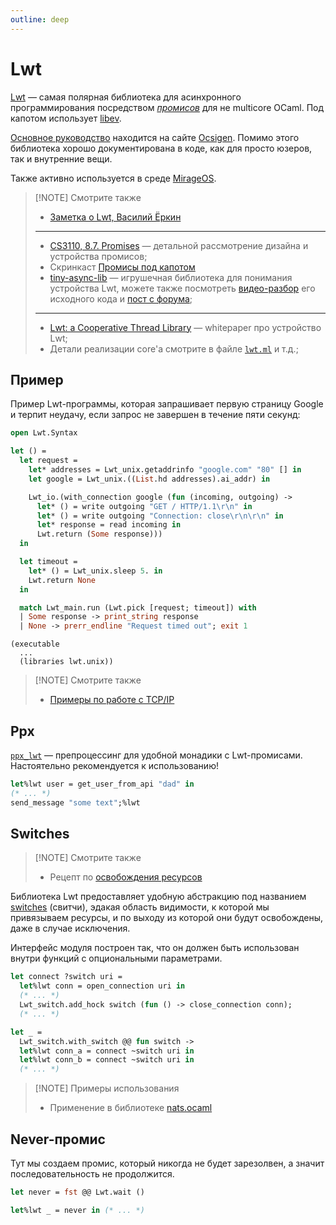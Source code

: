 ```yaml
---
outline: deep
---
```


# Lwt

[Lwt](https://github.com/ocsigen/lwt) &mdash; самая полярная библиотека для асинхронного программирования посредством [*промисов*](https://cs3110.github.io/textbook/chapters/ds/promises.html) для не multicore OCaml. Под капотом использует [libev].

[Основное руководство](http://ocsigen.org/lwt/latest/manual/manual) находится на сайте [Ocsigen]. Помимо этого библиотека
хорошо документирована в коде, как для просто юзеров, так и внутренние вещи.

Также активно используется в среде [MirageOS].

> [!NOTE] Смотрите также
> - [Заметка о Lwt, Василий Ёркин](https://vyorkin.org/ru-ru/posts/about-lwt/)
> ---
> - [CS3110, 8.7. Promises](https://cs3110.github.io/textbook/chapters/ds/promises.html) &mdash; детальной рассмотрение дизайна и устройства промисов;  
> - Скринкаст [Промисы под капотом](https://t.me/zenofrel/299)
> - [tiny-async-lib](https://github.com/dx3mod/tiny-async-lib) &mdash; игрушечная библиотека для понимания устройства Lwt, можете также посмотреть [видео-разбор](https://t.me/zenofrel/305) его исходного кода и [пост с форума](https://discuss.ocaml.org/t/tiny-educational-concurrent-i-o-and-promises-library);
> ---
> - [Lwt: a Cooperative Thread Library](https://www.irif.fr/~vouillon/publi/lwt.pdf) &mdash; whitepaper про устройство Lwt;
> - Детали реализации core'а смотрите в файле [`lwt.ml`](https://github.com/ocsigen/lwt/blob/master/src/core/lwt.ml) и т.д.;

## Пример 

Пример Lwt-программы, которая запрашивает первую страницу Google и терпит неудачу, если запрос не завершен в течение пяти секунд:

```ocaml
open Lwt.Syntax

let () =
  let request =
    let* addresses = Lwt_unix.getaddrinfo "google.com" "80" [] in
    let google = Lwt_unix.((List.hd addresses).ai_addr) in

    Lwt_io.(with_connection google (fun (incoming, outgoing) ->
      let* () = write outgoing "GET / HTTP/1.1\r\n" in
      let* () = write outgoing "Connection: close\r\n\r\n" in
      let* response = read incoming in
      Lwt.return (Some response)))
  in

  let timeout =
    let* () = Lwt_unix.sleep 5. in
    Lwt.return None
  in

  match Lwt_main.run (Lwt.pick [request; timeout]) with
  | Some response -> print_string response
  | None -> prerr_endline "Request timed out"; exit 1

```
```Dune
(executable 
  ...
  (libraries lwt.unix))
```

> [!NOTE] Смотрите также
> - [Примеры по работе с TCP/IP](../../in-examples/tcp-ip.md#с-помощью-lwt)


## Ppx

[`ppx_lwt`](https://ocsigen.org/lwt/4.1.0/api/Ppx_lwt) &mdash; препроцессинг для удобной монадики с Lwt-промисами.
Настоятельно рекомендуется к использованию! 

```ocaml
let%lwt user = get_user_from_api "dad" in
(* ... *)
send_message "some text";%lwt
```

## Switches

> [!NOTE] Смотрите также
> - Рецепт по [освобождения ресурсов](../../recipes/dispose-resources.md)

Библиотека Lwt предоставляет удобную абстракцию под названием [switches](https://ocsigen.org/lwt/latest/api/Lwt_switch) 
(свитчи), эдакая область видимости, к которой мы привязываем ресурсы, и по выходу из которой они будут 
освобождены, даже в случае исключения. 

Интерфейс модуля построен так, что он должен быть использован внутри функций с опциональными параметрами.

```ocaml
let connect ?switch uri = 
  let%lwt conn = open_connection uri in 
  (* ... *)
  Lwt_switch.add_hock switch (fun () -> close_connection conn);
  (* ... *)
```

```ocaml
let _ = 
  Lwt_switch.with_switch @@ fun switch ->
  let%lwt conn_a = connect ~switch uri in 
  let%lwt conn_b = connect ~switch uri in 
  (* ... *)
```

> [!NOTE] Примеры использования
> - Применение в библиотеке [nats.ocaml](../web/nats-ocaml.md)

## Never-промис

Тут мы создаем промис, который никогда не будет зарезолвен, а значит последовательность 
не продолжится.  

```ocaml
let never = fst @@ Lwt.wait ()
```
```ocaml
let%lwt _ = never in (* ... *)
```


[MirageOS]: https://mirage.io/ 
[Ocsigen]: https://ocsigen.org/home/intro.html
[libev]: http://software.schmorp.de/pkg/libev.html